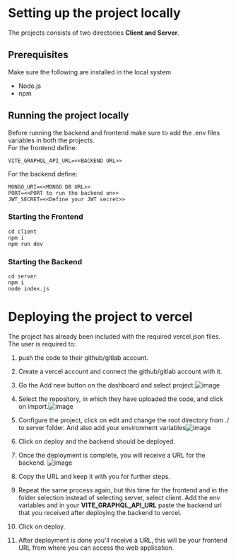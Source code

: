 # Setting up the project locally

The projects consists of two directories 
**Client and Server**. <br/>

## Prerequisites <br/>

Make sure the following are installed in the local system

- Node.js
- npm

## Running the project locally

Before running the backend and frontend make sure to add the .env files variables in both the projects. <br/>
For the frontend define: 
```
VITE_GRAPHQL_API_URL=<<BACKEND URL>>
```
For the backend define: 

```
MONGO_URI=<<MONGO DB URL>>
PORT=<<PORT to run the backend on>>
JWT_SECRET=<<Define your JWT secret>>
```

### Starting the Frontend

```
cd client
npm i
npm run dev
```

### Starting the Backend

```
cd server
npm i
node index.js
```

# Deploying the project to vercel

The project has already been included with the required vercel.json files. <br/>
The user is required to:
1. push the code to their github/gitlab account.
2. Create a vercel account and connect the github/gitlab account with it.
3. Go the Add new button on the dashboard and select project.![image](https://github.com/user-attachments/assets/1d4d2126-bdea-45a7-a1ff-ea6e626e45cf)
4. Select the repository, in which they have uploaded the code, and click on import.![image](https://github.com/user-attachments/assets/8fd8b007-2220-4b76-9c3b-b69a7964d631)

5. Configure the project, click on edit and change the root directory from ./ to server folder. And also add your environment variables![image](https://github.com/user-attachments/assets/5788760d-472c-4a69-b16e-bcc7877fb290)
6. Click on deploy and the backend should be deployed.
7. Once the deployment is complete, you will receive a URL for the backend. ![image](https://github.com/user-attachments/assets/ec79ab9a-3867-4b09-85d7-48797117d61d)
8. Copy the URL and keep it with you for further steps.
9. Repeat the same process again, but this time for the frontend and in the folder selection instead of selecting server, select client. Add the env variables and in your **VITE_GRAPHQL_API_URL** paste the backend url that you received after deploying the backend to vercel.
10. Click on deploy.
11. After deployment is done you'll receive a URL, this will be your frontend URL from where you can access the web application.





